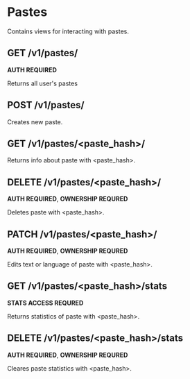 # Pastes
Contains views for interacting with pastes.

## GET /v1/pastes/
**AUTH REQUIRED**

Returns all user's pastes

## POST /v1/pastes/
Creates new paste.

## GET /v1/pastes/<paste_hash>/
Returns info about paste with <paste_hash>.

## DELETE /v1/pastes/<paste_hash>/
**AUTH REQUIRED**, **OWNERSHIP REQURED**

Deletes paste with <paste_hash>.

## PATCH /v1/pastes/<paste_hash>/
**AUTH REQUIRED**, **OWNERSHIP REQURED**

Edits text or language of paste with <paste_hash>.

## GET /v1/pastes/<paste_hash>/stats
**STATS ACCESS REQURED**

Returns statistics of paste with <paste_hash>.

## DELETE /v1/pastes/<paste_hash>/stats
**AUTH REQUIRED**, **OWNERSHIP REQURED**

Cleares paste statistics with <paste_hash>.
